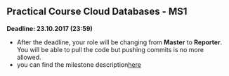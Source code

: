 ## Practical Course Cloud Databases - MS1

**Deadline: 23.10.2017 (23:59)**

- After the deadline, your role will be changing from **Master** to **Reporter**. You will be able to pull the code but pushing commits is no more allowed.
- you can find the milestone description[here](https://github.com/joemccann/dillinger/blob/master/KUBERNETES.md)

